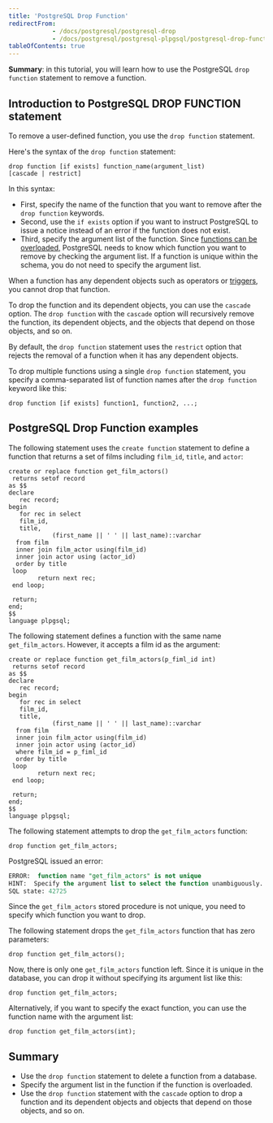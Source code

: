 ```yaml
---
title: 'PostgreSQL Drop Function'
redirectFrom:
            - /docs/postgresql/postgresql-drop 
            - /docs/postgresql/postgresql-plpgsql/postgresql-drop-function
tableOfContents: true
---
```


**Summary**: in this tutorial, you will learn how to use the PostgreSQL `drop function` statement to remove a function.

## Introduction to PostgreSQL DROP FUNCTION statement

To remove a user-defined function, you use the `drop function` statement.

Here's the syntax of the `drop function` statement:

```
drop function [if exists] function_name(argument_list)
[cascade | restrict]
```

In this syntax:

- First, specify the name of the function that you want to remove after the `drop function` keywords.
- Second, use the `if exists` option if you want to instruct PostgreSQL to issue a notice instead of an error if the function does not exist.
- Third, specify the argument list of the function. Since [functions can be overloaded,](/docs/postgresql/postgresql-plpgsql/plpgsql-function-overloading) PostgreSQL needs to know which function you want to remove by checking the argument list. If a function is unique within the schema, you do not need to specify the argument list.

When a function has any dependent objects such as operators or [triggers](/docs/postgresql/postgresql-triggers), you cannot drop that function.

To drop the function and its dependent objects, you can use the `cascade` option. The `drop function` with the `cascade` option will recursively remove the function, its dependent objects, and the objects that depend on those objects, and so on.

By default, the `drop function` statement uses the `restrict` option that rejects the removal of a function when it has any dependent objects.

To drop multiple functions using a single `drop function` statement, you specify a comma-separated list of function names after the `drop function` keyword like this:

```
drop function [if exists] function1, function2, ...;
```

## PostgreSQL Drop Function examples

The following statement uses the `create function` statement to define a function that returns a set of films including `film_id`, `title`, and `actor`:

```
create or replace function get_film_actors()
 returns setof record
as $$
declare
   rec record;
begin
   for rec in select
   film_id,
   title,
            (first_name || ' ' || last_name)::varchar
  from film
  inner join film_actor using(film_id)
  inner join actor using (actor_id)
  order by title
 loop
        return next rec;
 end loop;

 return;
end;
$$
language plpgsql;
```

The following statement defines a function with the same name `get_film_actors`. However, it accepts a film id as the argument:

```
create or replace function get_film_actors(p_fiml_id int)
 returns setof record
as $$
declare
   rec record;
begin
   for rec in select
   film_id,
   title,
            (first_name || ' ' || last_name)::varchar
  from film
  inner join film_actor using(film_id)
  inner join actor using (actor_id)
  where film_id = p_fiml_id
  order by title
 loop
        return next rec;
 end loop;

 return;
end;
$$
language plpgsql;
```

The following statement attempts to drop the `get_film_actors` function:

```
drop function get_film_actors;
```

PostgreSQL issued an error:

```sql
ERROR:  function name "get_film_actors" is not unique
HINT:  Specify the argument list to select the function unambiguously.
SQL state: 42725
```

Since the `get_film_actors` stored procedure is not unique, you need to specify which function you want to drop.

The following statement drops the `get_film_actors` function that has zero parameters:

```
drop function get_film_actors();
```

Now, there is only one `get_film_actors` function left. Since it is unique in the database, you can drop it without specifying its argument list like this:

```
drop function get_film_actors;
```

Alternatively, if you want to specify the exact function, you can use the function name with the argument list:

```
drop function get_film_actors(int);
```

## Summary

- Use the `drop function` statement to delete a function from a database.
- Specify the argument list in the function if the function is overloaded.
- Use the `drop function` statement with the `cascade` option to drop a function and its dependent objects and objects that depend on those objects, and so on.
